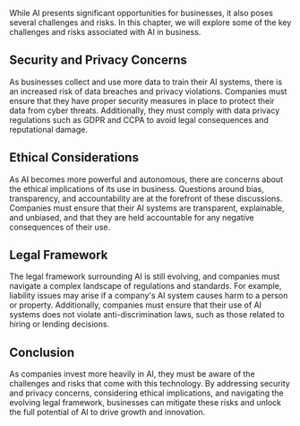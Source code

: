 
While AI presents significant opportunities for businesses, it also poses several challenges and risks. In this chapter, we will explore some of the key challenges and risks associated with AI in business.

Security and Privacy Concerns
-----------------------------

As businesses collect and use more data to train their AI systems, there is an increased risk of data breaches and privacy violations. Companies must ensure that they have proper security measures in place to protect their data from cyber threats. Additionally, they must comply with data privacy regulations such as GDPR and CCPA to avoid legal consequences and reputational damage.

Ethical Considerations
----------------------

As AI becomes more powerful and autonomous, there are concerns about the ethical implications of its use in business. Questions around bias, transparency, and accountability are at the forefront of these discussions. Companies must ensure that their AI systems are transparent, explainable, and unbiased, and that they are held accountable for any negative consequences of their use.

Legal Framework
---------------

The legal framework surrounding AI is still evolving, and companies must navigate a complex landscape of regulations and standards. For example, liability issues may arise if a company's AI system causes harm to a person or property. Additionally, companies must ensure that their use of AI systems does not violate anti-discrimination laws, such as those related to hiring or lending decisions.

Conclusion
----------

As companies invest more heavily in AI, they must be aware of the challenges and risks that come with this technology. By addressing security and privacy concerns, considering ethical implications, and navigating the evolving legal framework, businesses can mitigate these risks and unlock the full potential of AI to drive growth and innovation.

